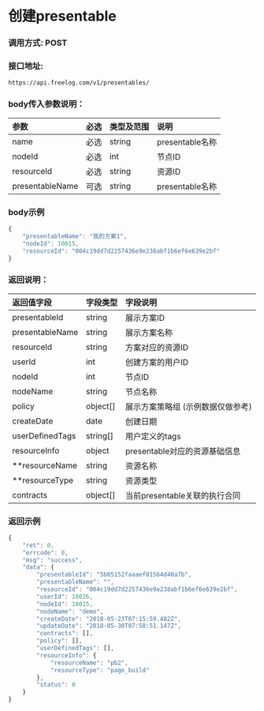 # 创建presentable


### 调用方式: POST

### 接口地址:

```
https://api.freelog.com/v1/presentables/
```

### body传入参数说明：

| 参数 | 必选 | 类型及范围 | 说明 |
| :--- | :--- | :--- | :--- |
|name|必选|string|presentable名称
|nodeId|必选|int|节点ID |
|resourceId|必选|string|资源ID|
|presentableName|可选|string|presentable名称|

### body示例

```js
{
    "presentableName": "我的方案1",
    "nodeId": 10015,
    "resourceId": "004c19dd7d2257436e9e238abf1b6ef6e639e2bf"
}
```

### 返回说明：

| 返回值字段 | 字段类型 | 字段说明 |
| :--- | :--- | :--- |
| presentableId | string | 展示方案ID|
| presentableName | string | 展示方案名称 |
| resourceId | string | 方案对应的资源ID |
| userId | int| 创建方案的用户ID |
| nodeId | int| 节点ID |
| nodeName | string| 节点名称 |
| policy| object[]| 展示方案策略组 (示例数据仅做参考)|
| createDate| date|创建日期|
| userDefinedTags| string[]| 用户定义的tags |
| resourceInfo| object| presentable对应的资源基础信息 |
| **resourceName| string| 资源名称 |
| **resourceType| string| 资源类型 |
| contracts | object[]| 当前presentable关联的执行合同 |


### 返回示例

```js
{
	"ret": 0,
	"errcode": 0,
	"msg": "success",
	"data": {
		"presentableId": "5b05152faaaef01564d40a7b",
		"presentableName": "",
		"resourceId": "004c19dd7d2257436e9e238abf1b6ef6e639e2bf",
		"userId": 10026,
		"nodeId": 10015,
		"nodeName": "demo",
		"createDate": "2018-05-23T07:15:59.482Z",
		"updateDate": "2018-05-30T07:58:51.147Z",
		"contracts": [],
		"policy": [],
		"userDefinedTags": [],
		"resourceInfo": {
			"resourceName": "pb2",
			"resourceType": "page_build"
		},
		"status": 0
	}
}
```